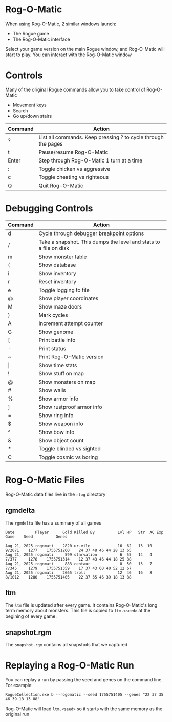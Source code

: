 Rog-O-Matic
===========================

When using Rog-O-Matic, 2 similar windows launch:
- The Rogue game
- The Rog-O-Matic interface

Select your game version on the main Rogue window, and Rog-O-Matic will start to play.
You can interact with the Rog-O-Matic window

Controls
========

Many of the original Rogue commands allow you to take control of Rog-O-Matic
- Movement keys
- Search
- Go up/down stairs

| Command | Action
|---------|----------------------------------------------------------------------
| ?       | List all commands. Keep pressing ? to cycle through the pages
| t       | Pause/resume Rog-O-Matic
| Enter   | Step through Rog-O-Matic 1 turn at a time
| :       | Toggle chicken vs aggressive
| c       | Toggle cheating vs righteous
| Q       | Quit Rog-O-Matic

Debugging Controls
========

| Command | Action
|---------|----------------------------------------------------------------------
| d       | Cycle through debugger breakpoint options
| /       | Take a snapshot. This dumps the level and stats to a file on disk
| m       | Show monster table
| (       | Show database
| i       | Show inventory
| r       | Reset inventory
| e       | Toggle logging to file
| @       | Show player coordinates
| M       | Show maze doors
| )       | Mark cycles
| A       | Increment attempt counter
| G       | Show genome
| [       | Print battle info
| -       | Print status
| ~       | Print Rog-O-Matic version
| \|       | Show time stats
| !       | Show stuff on map
| @       | Show monsters on map
| #       | Show walls
| %       | Show armor info
| ]       | Show rustproof armor info
| =       | Show ring info
| $       | Show weapon info
| ^       | Show bow info
| &       | Show object count
| *       | Toggle blinded vs sighted
| C       | Toggle cosmic vs boring

Rog-O-Matic Files
====
Rog-O-Matic data files live in the `rlog` directory

## rgmdelta
The `rgmdelta` file has a summary of all games
```
Date         Player      Gold Killed By          Lvl HP   Str  AC Exp       Game    Seed          Genes
```
```
Aug 21, 2025 rogomati    2820 ur-vile            16  62   13  10  9/2071    1277    1755751260    24 37 48 46 44 28 13 65
Aug 21, 2025 rogomati     599 starvation          6  55   14   4  7/377     1278    1755751314    12 37 43 46 44 18 25 88
Aug 21, 2025 rogomati     883 centaur             8  50   13   7  7/345     1279    1755751359    17 37 43 60 40 52 12 67
Aug 21, 2025 rogomati    2665 troll              12  46   16   8  8/1012    1280    1755751405    22 37 35 46 39 18 13 88
```

## ltm
The `ltm` file is updated after every game. It contains Rog-O-Matic's long term memory about monsters.
This file is copied to `ltm.<seed>` at the begining of every game.

## snapshot.rgm
The `snapshot.rgm` contains all snapshots that we captured

Replaying a Rog-O-Matic Run
====
You can replay a run by passing the seed and genes on the command line. For example:

    RogueCollection.exe b --rogomatic --seed 1755751405 --genes "22 37 35 46 39 18 13 88"

Rog-O-Matic will load `ltm.<seed>` so it starts with the same memory as the original run
